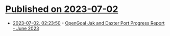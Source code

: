 # [Published on 2023-07-02](index.md)

* [2023-07-02, 02:23:50](https://lobste.rs/s/yblhgm/opengoal_jak_daxter_port_progress_report) - [OpenGoal Jak and Daxter Port Progress Report - June 2023](https://opengoal.dev/blog/progress-report-june-2023/)
